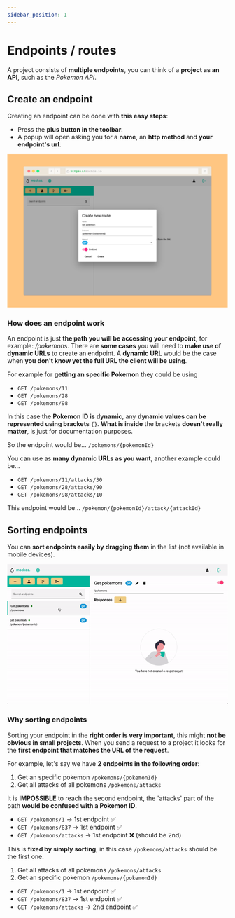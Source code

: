 ```yaml
---
sidebar_position: 1
---
```


# Endpoints / routes

A project consists of **multiple endpoints**, you can think of a **project as an API**, such as the _Pokemon API_.

## Create an endpoint

Creating an endpoint can be done with **this easy steps**:

- Press the **plus button in the toolbar**.
- A popup will open asking you for a **name**, an **http method** and **your endpoint's url**.

![Screenshot](endpoint.png)

### How does an endpoint work

An endpoint is just **the path you will be accessing your endpoint**, for example: _/pokemons_. There are **some cases** you will need to **make use of dynamic URLs** to create an endpoint.
A **dynamic URL** would be the case when **you don't know yet the full URL the client will be using**.

For example for **getting an specific Pokemon** they could be using 
- `GET /pokemons/11`
- `GET /pokemons/28`
- `GET /pokemons/98`

In this case the **Pokemon ID is dynamic**, any **dynamic values can be represented using brackets** `{}`. **What is inside** the brackets **doesn't really matter**, is just for documentation purposes.

So the endpoint would be...
`/pokemons/{pokemonId}`

You can use as **many dynamic URLs as you want**, another example could be...
- `GET /pokemons/11/attacks/30`
- `GET /pokemons/28/attacks/90`
- `GET /pokemons/98/attacks/10`

This endpoint would be...
`/pokemon/{pokemonId}/attack/{attackId}`

## Sorting endpoints

You can **sort endpoints easily by dragging them** in the list (not available in mobile devices).

![Screenshot](sorting.gif)

### Why sorting endpoints

Sorting your endpoint in the **right order is very important**, this might **not be obvious in small projects**. When you send a request to a project it looks for the **first endpoint that matches the URL of the request**.

For example, let's say we have **2 endpoints in the following order**:

1. Get an specific pokemon `/pokemons/{pokemonId}`
2. Get all attacks of all pokemons `/pokemons/attacks`

It is **IMPOSSIBLE** to reach the second endpoint, the 'attacks' part of the path **would be confused with a Pokemon ID**.

- `GET /pokemons/1` -> 1st endpoint ✅
- `GET /pokemons/837` -> 1st endpoint ✅
- `GET /pokemons/attacks` -> 1st endpoint ❌ (should be 2nd)

This is **fixed by simply sorting**, in this case `/pokemons/attacks` should be the first one.

1. Get all attacks of all pokemons `/pokemons/attacks`
2. Get an specific pokemon `/pokemons/{pokemonId}`

- `GET /pokemons/1` -> 1st endpoint ✅
- `GET /pokemons/837` -> 1st endpoint ✅
- `GET /pokemons/attacks` -> 2nd endpoint ✅